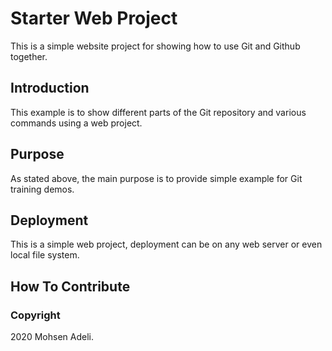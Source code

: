  # Starter Web Project
  
 This is a simple website project for showing how to use Git and Github together.
  
 ## Introduction
 
 This example is to show different parts of the Git repository and various commands using a web project. 
 
 ## Purpose
 
 As stated above, the main purpose is to provide simple example for Git training demos.
 
 ## Deployment
 
 This is a simple web project, deployment can be on any web server or even local file system.
  
 ## How To Contribute
 
 ### Copyright
 
 2020 Mohsen Adeli.